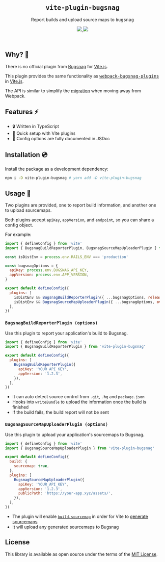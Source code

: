 <h2 align='center'><samp>vite-plugin-bugsnag</samp></h2>

<p align='center'>Report builds and upload source maps to <samp>bugsnag</samp></p>

<p align='center'>
  <a href='https://www.npmjs.com/package/vite-plugin-bugsnag'>
    <img src='https://img.shields.io/npm/v/vite-plugin-bugsnag?color=222&style=flat-square'>
  </a>
  <a href='https://github.com/ElMassimo/vite-plugin-bugsnag/blob/main/LICENSE.txt'>
    <img src='https://img.shields.io/badge/license-MIT-blue.svg'>
  </a>
</p>

<br>

[vite-plugin-bugsnag]: https://github.com/ElMassimo/vite-plugin-bugsnag
[migration]: https://vite-ruby.netlify.app/guide/migration.html#migrating-to-vite
[vite.js]: http://vitejs.dev/
[Bugsnag]: http://bugsnag.com/
[webpack-bugsnag-plugins]: https://github.com/bugsnag/webpack-bugsnag-plugins
[sourcemap]: https://vitejs.dev/config/#build-sourcemap
[Vite Ruby]: https://vite-ruby.netlify.app/config/#source-maps-%F0%9F%97%BA

## Why? 🤔

There is no official plugin from [Bugsnag] for [Vite.js].

This plugin provides the same functionality as <kbd>[webpack-bugsnag-plugins]</kbd> in [Vite.js].

The API is similar to simplify the [migration] when moving away from Webpack.

## Features ⚡️

- 🔒 Written in TypeScript
- 🚀 Quick setup with Vite plugins
- 📖 Config options are fully documented in JSDoc

## Installation 💿

Install the package as a development dependency:

```bash
npm i -D vite-plugin-bugsnag # yarn add -D vite-plugin-bugsnag
```

## Usage 🚀

Two plugins are provided, one to report build information, and another one to upload sourcemaps.

Both plugins accept `apiKey`, `appVersion`, and `endpoint`, so you can share a config object.

For example:

```js
import { defineConfig } from 'vite'
import { BugsnagBuildReporterPlugin, BugsnagSourceMapUploaderPlugin } from 'vite-plugin-bugsnag'

const isDistEnv = process.env.RAILS_ENV === 'production'

const bugsnagOptions = {
  apiKey: process.env.BUGSNAG_API_KEY,
  appVersion: process.env.APP_VERSION,
}

export default defineConfig({
  plugins: [
    isDistEnv && BugsnagBuildReporterPlugin({ ...bugsnagOptions, releaseStage: process.env.RAILS_ENV }),
    isDistEnv && BugsnagSourceMapUploaderPlugin({ ...bugsnagOptions, overwrite: true }),
  ],
})
```


### `BugsnagBuildReporterPlugin (options)`

Use this plugin to report your application's build to Bugsnag.

```js
import { defineConfig } from 'vite'
import { BugsnagBuildReporterPlugin } from 'vite-plugin-bugsnag'

export default defineConfig({
  plugins: [
    BugsnagBuildReporterPlugin({
      apiKey: 'YOUR_API_KEY',
      appVersion: '1.2.3',
    }),
  ],
})
```

- It can auto detect source control from `.git`, `.hg` and `package.json`
- Hooks into `writeBundle` to upload the information once the build is finished
- If the build fails, the build report will not be sent

### `BugsnagSourceMapUploaderPlugin (options)`

Use this plugin to upload your application's sourcemaps to Bugsnag.

```js
import { defineConfig } from 'vite'
import { BugsnagSourceMapUploaderPlugin } from 'vite-plugin-bugsnag'

export default defineConfig({
  build: {
    sourcemap: true,
  },
  plugins: [
    BugsnagSourceMapUploaderPlugin({
      apiKey: 'YOUR_API_KEY',
      appVersion: '1.2.3',
      publicPath: 'https://your-app.xyz/assets/',
    }),
  ],
})
```

- The plugin will enable [`build.sourcemap`][sourcemap] in order for Vite to [generate sourcemaps][Vite Ruby]
- It will upload any generated sourcemaps to Bugsnag

## License

This library is available as open source under the terms of the [MIT License](https://opensource.org/licenses/MIT).
